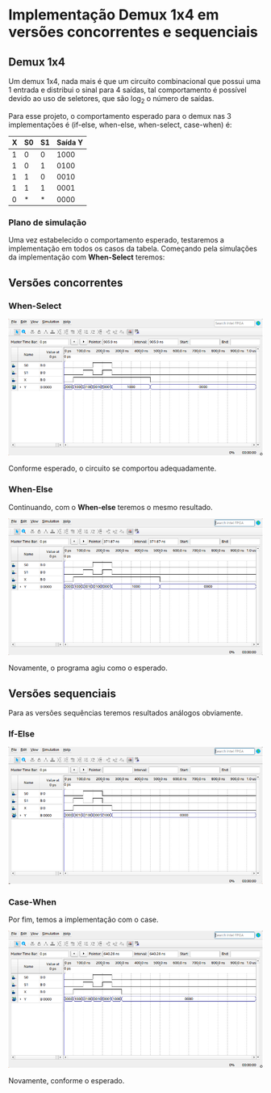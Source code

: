 # Implementação Demux 1x4 em versões concorrentes e sequenciais

## Demux 1x4

Um demux 1x4, nada mais é que um circuito combinacional que possui uma 1 entrada e distribui o sinal para 4 saídas, tal comportamento é possível devido ao uso de seletores, que são $\log_2$ o número de saídas.

Para esse projeto, o comportamento esperado para o demux nas 3 implementações é (if-else, when-else, when-select, case-when) é:

| X   | S0  | S1  | Saída Y |
| --- | --- | --- | ------- |
| 1   | 0   | 0   | 1000    |
| 1   | 0   | 1   | 0100    |
| 1   | 1   | 0   | 0010    |
| 1   | 1   | 1   | 0001    |
| 0   | \*  | \*  | 0000    |

### Plano de simulação

Uma vez estabelecido o comportamento esperado, testaremos a implementação em todos os casos da tabela. Começando pela simulações da implementação com **When-Select** teremos:

## Versões concorrentes

### When-Select

![resultado-simulação](./assets/demux_1x4_when_select_sim.png)

Conforme esperado, o circuito se comportou adequadamente.

### When-Else

Continuando, com o **When-else** teremos o mesmo resultado.

![WhenElse](./assets/demux_1x4_when_else_sim.png)

Novamente, o programa agiu como o esperado.

## Versões sequenciais

Para as versões sequências teremos resultados análogos obviamente.

### If-Else

![demux-1x4-IfElse](./assets/demux_1x4_if_else_sim.png)

### Case-When

Por fim, temos a implementação com o case.

![caseWhen](./assets/demux_1x4_case_when_sim.png)

Novamente, conforme o esperado.
